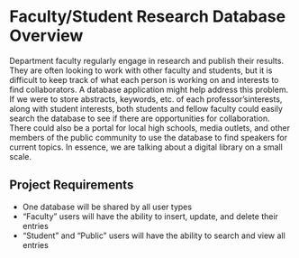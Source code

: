 # Faculty/Student Research Database Overview

Department faculty regularly engage in research and publish their results. They are often looking to work with other faculty and students, but it is difficult to keep track of what each person is working on and interests to find collaborators. A database application might help address this problem. If we were to store abstracts, keywords, etc. of each professor’sinterests, along with student interests, both students and fellow faculty could easily search the database to see if there are opportunities for collaboration. There could also be a portal for local high schools, media outlets, and other members of the public community to use the database to find speakers for current topics. In essence, we are talking about a digital library on a small scale.

## Project Requirements

- One database will be shared by all user types
- “Faculty” users will have the ability to insert, update, and delete their entries
- “Student” and “Public” users will have the ability to search and view all entries
